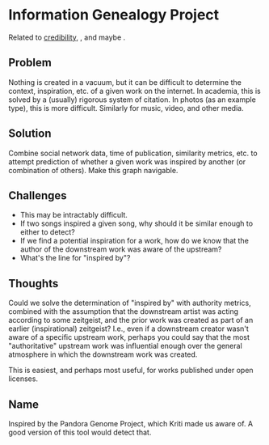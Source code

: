 # Information Genealogy Project

Related to [credibility](credibility.md), [](innovate-discovery.md), and maybe [](accelerate-innovation.md).

## Problem

Nothing is created in a vacuum, but it can be difficult to determine the
context, inspiration, etc. of a given work on the internet.  In academia, this
is solved by a (usually) rigorous system of citation.  In photos (as an example
type), this is more difficult.  Similarly for music, video, and other media.

## Solution

Combine social network data, time of publication, similarity metrics, etc. to
attempt prediction of whether a given work was inspired by another (or
combination of others).  Make this graph navigable.

## Challenges
- This may be intractably difficult.
- If two songs inspired a given song, why should it be similar enough to
  either to detect?
- If we find a potential inspiration for a work, how do we know that the
  author of the downstream work was aware of the upstream?
- What's the line for "inspired by"?
    
## Thoughts
Could we solve the determination of "inspired by" with authority metrics,
combined with the assumption that the downstream artist was acting according to
some zeitgeist, and the prior work was created as part of an earlier
(inspirational) zeitgeist?  I.e., even if a downstream creator wasn't aware of
a specific upstream work, perhaps you could say that the most "authoritative"
upstream work was influential enough over the general atmosphere in which the
downstream work was created.

This is easiest, and perhaps most useful, for works published under open
licenses.

## Name

Inspired by the Pandora Genome Project, which Kriti made us aware of.  A good
version of this tool would detect that.
